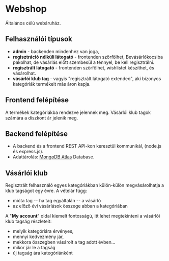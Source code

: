 # Webshop

Általános célú webáruház.

## Felhasználói típusok

 - **admin** - backenden mindenhez van joga, 
- **regisztráció nélküli látogató** - frontenden szörfölhet, Bevásárlókocsiba pakolhat, de vásárlás előtt szembesül a ténnyel, be kell regisztrálni. 
- **regisztrált látogató** - frontenden szörfölhet, wishlistet készíthet, és vásárolhat.
- **vásárlói klub tag** - vagyis "regisztrált látogató extended", aki bizonyos kategóriák termékeit más áron kapja.

## Frontend felépítése
A termékek kategóriákba rendezve jelennek meg.  Vásárlói klub tagok számára a diszkont ár jelenik meg.

## Backend felépítése

 - A backend és a frontend REST API-kon keresztül kommunikál, (node.js és express.js). 
- Adattárolás: [MongoDB Atlas](https://www.mongodb.com/cloud/atlas) Database.

## Vásárlói klub
Regisztrált felhasználó egyes kategóriákban külön-külön megvásárolhatja a klub tagságot egy évre. A vételár függ:
- mióta tag -- ha tag egyáltalán -- a vásárló
- az előző évi vásárlások összege abban a kategóriában

A "**My account**" oldal kiemelt fontosságú, itt lehet megtekinteni a vásárlói klub tagság részleteit: 
- melyik kategóriára érvényes, 
- mennyi kedvezmény jár, 
- mekkora összegben vásárolt a tag adott évben... 
- mikor jár le a tagság
- új tagság ára kategóriánként